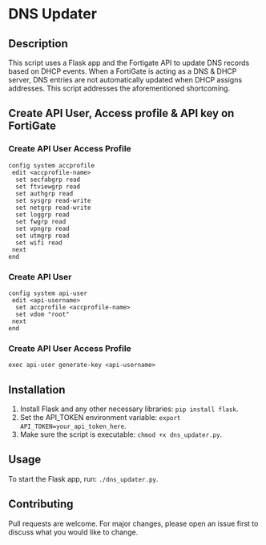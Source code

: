 # DNS Updater

## Description
This script uses a Flask app and the Fortigate API to update DNS records based on DHCP events.
When a FortiGate is acting as a DNS & DHCP server, DNS entries are not automatically updated when DHCP assigns addresses. This script addresses the aforementioned shortcoming.

## Create API User, Access profile & API key on FortiGate
### Create API User Access Profile
```
config system accprofile
 edit <accprofile-name>
  set secfabgrp read
  set ftviewgrp read
  set authgrp read
  set sysgrp read-write
  set netgrp read-write
  set loggrp read
  set fwgrp read
  set vpngrp read
  set utmgrp read
  set wifi read
 next
end
```

### Create API User
```
config system api-user
 edit <api-username>
  set accprofile <accprofile-name>
  set vdom "root"
 next
end
```

### Create API User Access Profile
```
exec api-user generate-key <api-username>
```

## Installation
1. Install Flask and any other necessary libraries: `pip install flask`.
2. Set the API_TOKEN environment variable: `export API_TOKEN=your_api_token_here`.
3. Make sure the script is executable: `chmod +x dns_updater.py`.

## Usage
To start the Flask app, run: `./dns_updater.py`.

## Contributing
Pull requests are welcome. For major changes, please open an issue first to discuss what you would like to change.

